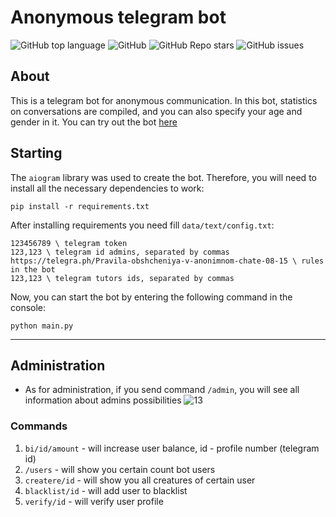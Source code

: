 # Anonymous telegram bot

![GitHub top language](https://img.shields.io/github/languages/top/NewMrPotato/Anonymous_bot)
![GitHub](https://img.shields.io/github/license/NewMrPotato/Anonymous_bot)
![GitHub Repo stars](https://img.shields.io/github/stars/NewMrPotato/Anonymous_bot)
![GitHub issues](https://img.shields.io/github/issues/NewMrPotato/Anonymous_bot)

## About

This is a telegram bot for anonymous communication. In this bot, statistics on conversations are compiled, and you can also specify your age and gender in it. You can try out the bot [here](https://t.me/AnonymsRuChat_bot)

## Starting

The `aiogram` library was used to create the bot. Therefore, you will need to install all the necessary dependencies to work:

```
pip install -r requirements.txt
```

After installing requirements you need fill `data/text/config.txt`:
```
123456789 \ telegram token
123,123 \ telegram id admins, separated by commas
https://telegra.ph/Pravila-obshcheniya-v-anonimnom-chate-08-15 \ rules in the bot
123,123 \ telegram tutors ids, separated by commas
```

Now, you can start the bot by entering the following command in the console:

```commandline
python main.py
```

---

## Administration

- As for administration, if you send command `/admin`, you will see all information about admins possibilities
![13](data/images/readme/13.PNG)

### Commands

1. `bi/id/amount` - will increase user balance, id - profile number (telegram id)
2. `/users` - will show you certain count bot users
3.  `createre/id` - will show you all creatures of certain user
4. `blacklist/id` - will add user to blacklist
5. `verify/id` - will verify user profile
